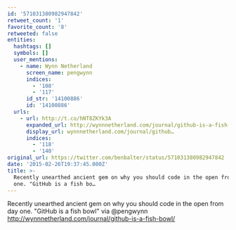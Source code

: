 ```yaml
---
id: '571031380982947842'
retweet_count: '1'
favorite_count: '8'
retweeted: false
entities:
  hashtags: []
  symbols: []
  user_mentions:
    - name: Wynn Netherland
      screen_name: pengwynn
      indices:
        - '108'
        - '117'
      id_str: '14100886'
      id: '14100886'
  urls:
    - url: http://t.co/hNT8ZKYk3A
      expanded_url: http://wynnnetherland.com/journal/github-is-a-fish-bowl/
      display_url: wynnnetherland.com/journal/github…
      indices:
        - '118'
        - '140'
original_url: https://twitter.com/benbalter/status/571031380982947842
date: '2015-02-26T19:37:45.000Z'
title: >-
  Recently unearthed ancient gem on why you should code in the open from day
  one. "GitHub is a fish bo…
---
```


Recently unearthed ancient gem on why you should code in the open from day one. "GitHub is a fish bowl" via @pengwynn http://wynnnetherland.com/journal/github-is-a-fish-bowl/